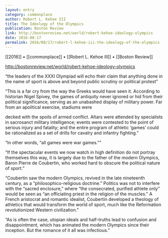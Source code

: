 ```yaml
---
layout: entry
category: commonplace
author: Robert L. Kehoe III
title: The Ideology of the Olympics
publication: Boston Review
link: http://bostonreview.net/world/robert-kehoe-ideology-olympics
date: 2016-08-17
permalink: 2016/08/17/robert-l-kehoe-iii-the-ideology-of-the-olympics
---
```


[[2016]] • [[commonplace]] • [[Robert L. Kehoe III]] • [[Boston Review]]

http://bostonreview.net/world/robert-kehoe-ideology-olympics

“the leaders of the XXXI Olympiad will echo their claim that anything done in the name of sport is above and beyond public scrutiny or political protest”

“This is a far cry from the way the Greeks would have seen it. According to historian Nigel Spivey, the games of antiquity never ignored or hid from their political significance, serving as an unabashed display of military power. Far from an apolitical exercise, stadiums were

decked with the spoils of armed conflict. Altars were attended by specialists in sacrosanct military intelligence; events were contested to the point of serious injury and fatality; and the entire program of athletic ‘games’ could be rationalized as a set of drills for cavalry and infantry fighting.”

“In other words, “all games were war games.””

“If the spectacular events we now watch in high definition do not portray themselves this way, it is largely due to the father of the modern Olympics, Baron Pierre de Coubertin, who worked hard to obscure the political nature of sport.”

“Coubertin saw the modern Olympics, revived in the late nineteenth century, as a “philosophico-religious doctrine.” Politics was not to interfere with the “sacred enclosure,” where “the consecrated, purified athlete only” would be seen as “an officiating priest in the religion of the muscles.” A French aristocrat and romantic idealist, Coubertin developed a theology of athletics that would transform the world of sport, much like the Reformation revolutionized Western civilization.”

“As is often the case, utopian ideals and half-truths lead to confusion and disappointment, which has animated the modern Olympics since their inception. But the romance of it all was infectious.”
